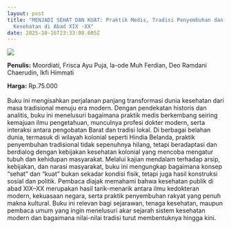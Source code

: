 ```yaml
---
layout: post
title: "MENJADI SEHAT DAN KUAT: Praktik Medis, Tradisi Penyembuhan dan Kebijakan
  Kesehatan di Abad XIX -XX"
date: 2025-10-16T23:33:08.605Z
---
```

![](/images/uploads/isbn_menjadi-sehat-dan-kuat.jpg)

**P﻿enulis:** Moordiati, Frisca Ayu Puja, la-ode Muh Ferdian, Deo Ramdani  Chaerudin, Ikfi Himmati 

**Harga:** Rp.75.000\
\
Buku ini mengisahkan perjalanan panjang transformasi dunia kesehatan dari masa tradisional menuju era modern. Dengan pendekatan historis dan analitis, buku ini menelusuri bagaimana praktik medis berkembang seiring kemajuan ilmu pengetahuan, munculnya profesi dokter modern, serta interaksi antara pengobatan Barat dan tradisi lokal. Di berbagai belahan dunia, termasuk di wilayah kolonial seperti Hindia Belanda, praktik penyembuhan tradisional tidak sepenuhnya hilang, tetapi beradaptasi dan berdialog dengan kebijakan kesehatan kolonial yang mencoba mengatur tubuh dan kehidupan masyarakat.
	Melalui kajian mendalam terhadap arsip, kebijakan, dan narasi masyarakat, buku ini mengungkap bagaimana konsep “sehat” dan “kuat” bukan sekadar kondisi fisik, tetapi juga hasil konstruksi sosial dan politik. Pembaca diajak memahami bahwa kesehatan publik di abad XIX–XX merupakan hasil tarik-menarik antara ilmu kedokteran modern, kekuasaan negara, serta praktik penyembuhan rakyat yang penuh makna kultural. Buku ini relevan bagi sejarawan, tenaga kesehatan, maupun pembaca umum yang ingin menelusuri akar sejarah sistem kesehatan modern dan bagaimana nilai-nilai tradisi turut membentuknya hingga kini.